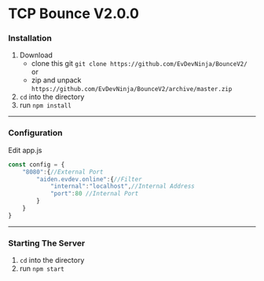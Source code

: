 # TCP Bounce V2.0.0

### Installation
1. Download
	* clone this git `git clone https://github.com/EvDevNinja/BounceV2/` or
	* zip and unpack `https://github.com/EvDevNinja/BounceV2/archive/master.zip`
2. `cd` into the directory
3. run `npm install`

---

### Configuration
Edit app.js

```javascript
const config = {
	"8080":{//External Port
		"aiden.evdev.online":{//Filter
			"internal":"localhost",//Internal Address
			"port":80 //Internal Port
		}
	}
}
```

---

### Starting The Server
1. `cd` into the directory
2. run `npm start`
